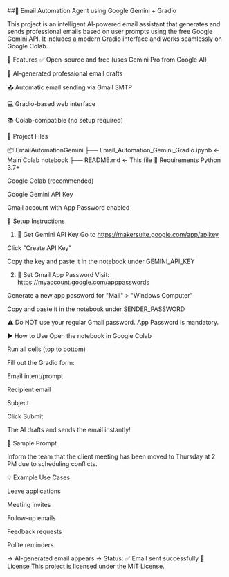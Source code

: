 ##📧 Email Automation Agent using Google Gemini + Gradio

This project is an intelligent AI-powered email assistant that generates and sends professional emails based on user prompts using the free Google Gemini API. It includes a modern Gradio interface and works seamlessly on Google Colab.

🚀 Features
✅ Open-source and free (uses Gemini Pro from Google AI)

🧠 AI-generated professional email drafts

📤 Automatic email sending via Gmail SMTP

💻 Gradio-based web interface

📚 Colab-compatible (no setup required)

📁 Project Files

📦 EmailAutomationGemini
├── Email_Automation_Gemini_Gradio.ipynb   ← Main Colab notebook
├── README.md                              ← This file
🔧 Requirements
Python 3.7+

Google Colab (recommended)

Google Gemini API Key

Gmail account with App Password enabled

🔐 Setup Instructions
1. 🔑 Get Gemini API Key
Go to https://makersuite.google.com/app/apikey

Click "Create API Key"

Copy the key and paste it in the notebook under GEMINI_API_KEY

2. 📧 Set Gmail App Password
Visit: https://myaccount.google.com/apppasswords

Generate a new app password for "Mail" > "Windows Computer"

Copy and paste it in the notebook under SENDER_PASSWORD

⚠️ Do NOT use your regular Gmail password. App Password is mandatory.

▶️ How to Use
Open the notebook in Google Colab

Run all cells (top to bottom)

Fill out the Gradio form:

Email intent/prompt

Recipient email

Subject

Click Submit

The AI drafts and sends the email instantly!

🧪 Sample Prompt

Inform the team that the client meeting has been moved to Thursday at 2 PM due to scheduling conflicts.

💡 Example Use Cases

Leave applications

Meeting invites

Follow-up emails

Feedback requests

Polite reminders


→ AI-generated email appears
→ Status: ✅ Email sent successfully
📜 License
This project is licensed under the MIT License.
